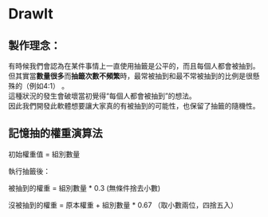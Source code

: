 # DrawIt
## 製作理念：

有時候我們會認為在某件事情上一直使用抽籤是公平的，而且每個人都會被抽到。  
但其實當<b>數量很多</b>而<b>抽籤次數不頻繁</b>時，最常被抽到和最不常被抽到的比例是很懸殊的（例如4:1） 。  
這種狀況的發生會破壞當初覺得“每個人都會被抽到”的想法。  
因此我們開發此軟體想要讓大家真的有被抽到的可能性，也保留了抽籤的隨機性。  


## 記憶抽的權重演算法
初始權重值 = 組別數量

執行抽籤後：

被抽到的權重 = 組別數量 * 0.3 (無條件捨去小數)

沒被抽到的權重 = 原本權重 + 組別數量 * 0.67 （取小數兩位，四捨五入）
